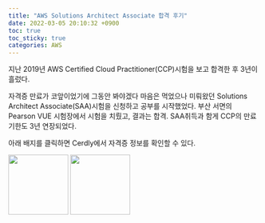 ```yaml
---
title: "AWS Solutions Architect Associate 합격 후기"
date: 2022-03-05 20:10:32 +0900
toc: true
toc_sticky: true
categories: AWS
---
```


지난 2019년 AWS Certified Cloud Practitioner(CCP)시험을 보고 합격한 후 3년이 흘렀다.

자격증 만료가 코앞이었기에 그동안 봐야겠다 마음은 먹었으나 미뤄왔던 Solutions Architect Associate(SAA)시험을 신청하고 공부를 시작했었다. 
부산 서면의 Pearson VUE 시험장에서 시험을 치뤘고, 결과는 합격. SAA취득과 함게 CCP의 만료 기한도 3년 연장되었다. 

아래 배지를 클릭하면 Cerdly에서 자격증 정보를 확인할 수 있다.

<a href="https://www.credly.com/badges/f53f8506-56ba-4c42-9c36-10b76cd17146/public_url"><img src="https://user-images.githubusercontent.com/61682534/156751782-7e5585b7-d97e-4530-8e03-8f100dd4aa58.png" width="120"></a>
<a href="https://www.credly.com/badges/cdd98f16-d80d-4bdb-b745-984296205154/public_url"><img src="https://user-images.githubusercontent.com/61682534/156751755-46dc2622-06ca-4782-ac95-07860e9a751f.png" width="120"></a>
